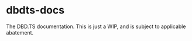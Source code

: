 # dbdts-docs
The DBD.TS documentation. This is just a WIP, and is subject to applicable abatement. 
